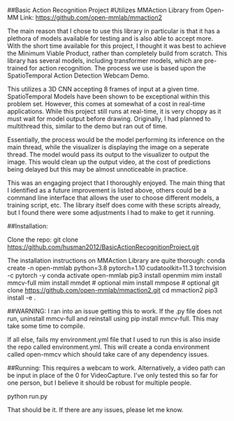 ##Basic Action Recognition Project
#Utilizes MMAction Library from Open-MM
Link: https://github.com/open-mmlab/mmaction2

The main reason that I chose to use this library in particular is that it has a plethora of models available for testing and is also able to accept more. With the short time available for this project, I thought it was best to achieve the Minimum Viable Product, rather than completely build from scratch. This library has several models, including transformer models, which are pre-trained for action recognition. The process we use is based upon the SpatioTemporal Action Detection Webcam Demo. 

This utilizes a 3D CNN accepting 8 frames of input at a given time. SpatioTemporal Models have been shown to be exceptional within this problem set. However, this comes at somewhat of a cost in real-time applications. While this project still runs at real-time, it is very choppy as it must wait for model output before drawing. Originally, I had planned to multithread this, similar to the demo but ran out of time. 

Essentially, the process would be the model performing its inference on the main thread, while the visualizer is displaying the image on a seperate thread. The model would pass its output to the visualizer to output the image. This would clean up the output video, at the cost of predictions being delayed but this may be almost unnoticeable in practice.

This was an engaging project that I thoroughly enjoyed. The main thing that I identified as a future improvement is listed above, others could be a command line interface that allows the user to choose different models, a training script, etc. The library itself does come with these scripts already, but I found there were some adjustments I had to make to get it running.


##Installation:

Clone the repo:
git clone https://github.com/husman2012/BasicActionRecognitionProject.git

The installation instructions on MMAction Library are quite thorough:
conda create -n open-mmlab python=3.8 pytorch=1.10 cudatoolkit=11.3 torchvision -c pytorch -y
conda activate open-mmlab
pip3 install openmim
mim install mmcv-full
mim install mmdet  # optional
mim install mmpose  # optional
git clone https://github.com/open-mmlab/mmaction2.git
cd mmaction2
pip3 install -e .

##WARNING:
I ran into an issue getting this to work. If the .py file does not run, uninstall mmcv-full and reinstall using pip install mmcv-full. This may take some time to compile.

If all else, fails my environment.yml file that I used to run this is also inside the repo called environment.yml. This will create a conda environment called open-mmcv which should take care of any dependency issues. 

##Running:
This requires a webcam to work. Alternatively, a video path can be input in place of the 0 for VideoCapture. I've only tested this so far for one person, but I believe it should be robust for multiple people.

python run.py

That should be it. If there are any issues, please let me know.
